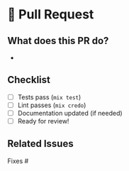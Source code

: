 # 🚀 Pull Request

## What does this PR do?

- 

## Checklist
- [ ] Tests pass (`mix test`)
- [ ] Lint passes (`mix credo`)
- [ ] Documentation updated (if needed)
- [ ] Ready for review!

## Related Issues

Fixes #

